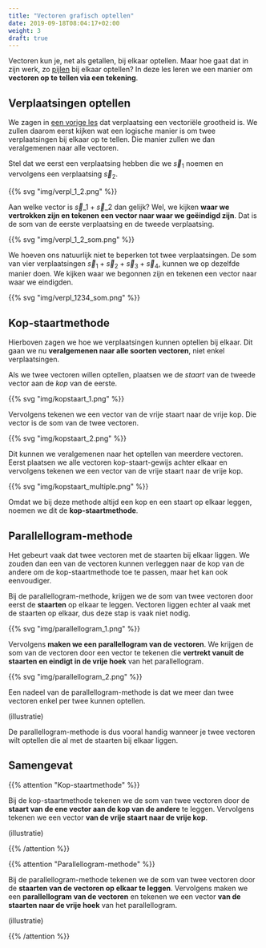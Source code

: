 ```yaml
---
title: "Vectoren grafisch optellen"
date: 2019-09-18T08:04:17+02:00
weight: 3
draft: true
---
```

Vectoren kun je, net als getallen, bij elkaar optellen. Maar hoe gaat dat in
zijn werk, zo [pijlen](../intro/#een-vector-is-een-pijl) bij elkaar optellen? In
deze les leren we een manier om **vectoren op te tellen via een tekening**.

## Verplaatsingen optellen

We zagen in [een vorige les](../vectoriele_grootheden) dat verplaatsing een
vectoriële grootheid is. We zullen daarom eerst kijken wat een logische manier
is om twee verplaatsingen bij elkaar op te tellen. Die manier zullen we dan
veralgemenen naar alle vectoren.

Stel dat we eerst een verplaatsing hebben die we $\vec{s}_1$ noemen en vervolgens
een verplaatsing $\vec{s}_2$.

{{% svg "img/verpl_1_2.png" %}}

Aan welke vector is $\vec{s}\_1 + \vec{s}\_2$ dan gelijk? Wel, we kijken **waar
we vertrokken zijn en tekenen een vector naar waar we geëindigd zijn**. Dat is
de som van de eerste verplaatsing en de tweede verplaatsing.

{{% svg "img/verpl_1_2_som.png" %}}

We hoeven ons natuurlijk niet te beperken tot twee verplaatsingen. De som van
vier verplaatsingen $\vec{s}_1 + \vec{s}_2 + \vec{s}_3 + \vec{s}_4$, kunnen we
op dezelfde manier doen. We kijken waar we begonnen zijn en tekenen een vector
naar waar we eindigden.

{{% svg "img/verpl_1234_som.png" %}}

## Kop-staartmethode

Hierboven zagen we hoe we verplaatsingen kunnen optellen bij elkaar. Dit gaan we
nu **veralgemenen naar alle soorten vectoren**, niet enkel verplaatsingen.

Als we twee vectoren willen optellen, plaatsen we de *staart* van de tweede
vector aan de *kop* van de eerste.

{{% svg "img/kopstaart_1.png" %}}

Vervolgens tekenen we een vector van de vrije staart naar de vrije kop. Die
vector is de som van de twee vectoren.

{{% svg "img/kopstaart_2.png" %}}

Dit kunnen we veralgemenen naar het optellen van meerdere vectoren. Eerst
plaatsen we alle vectoren kop-staart-gewijs achter elkaar en vervolgens tekenen
we een vector van de vrije staart naar de vrije kop.

{{% svg "img/kopstaart_multiple.png" %}}

Omdat we bij deze methode altijd een kop en een staart op elkaar leggen, noemen
we dit de **kop-staartmethode**.

## Parallellogram-methode

Het gebeurt vaak dat twee vectoren met de staarten bij elkaar liggen. We zouden
dan een van de vectoren kunnen verleggen naar de kop van de andere om de
kop-staartmethode toe te passen, maar het kan ook eenvoudiger.

Bij de parallellogram-methode, krijgen we de som van twee vectoren door eerst de
**staarten** op elkaar te leggen. Vectoren liggen echter al vaak met de staarten
op elkaar, dus deze stap is vaak niet nodig.

{{% svg "img/parallellogram_1.png" %}}

Vervolgens **maken we een parallellogram van de vectoren**. We krijgen de som
van de vectoren door een vector te tekenen die **vertrekt vanuit de staarten en
eindigt in de vrije hoek** van het parallellogram.

{{% svg "img/parallellogram_2.png" %}}

Een nadeel van de parallellogram-methode is dat we meer dan twee vectoren enkel
per twee kunnen optellen.

(illustratie)

De parallellogram-methode is dus vooral handig wanneer je twee vectoren wilt
optellen die al met de staarten bij elkaar liggen.

## Samengevat

{{% attention "Kop-staartmethode" %}}

Bij de kop-staartmethode tekenen we de som van twee vectoren door de **staart
van de ene vector aan de kop van de andere** te leggen. Vervolgens tekenen we
een vector **van de vrije staart naar de vrije kop**.

(illustratie)

{{% /attention %}}

{{% attention "Parallellogram-methode" %}}

Bij de parallellogram-methode tekenen we de som van twee vectoren door de
**staarten van de vectoren op elkaar te leggen**. Vervolgens maken we een
**parallellogram van de vectoren** en tekenen we een vector **van de staarten
naar de vrije hoek** van het parallellogram.

(illustratie)

{{% /attention %}}
